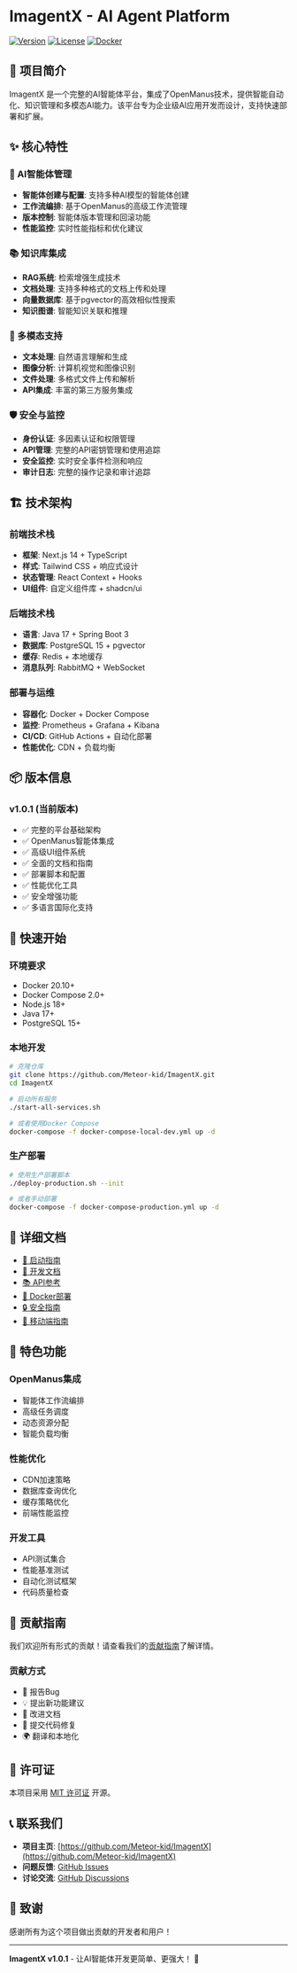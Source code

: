 # ImagentX - AI Agent Platform

[![Version](https://img.shields.io/badge/version-1.0.1-blue.svg)](https://github.com/Meteor-kid/ImagentX)
[![License](https://img.shields.io/badge/license-MIT-green.svg)](LICENSE)
[![Docker](https://img.shields.io/badge/docker-ready-blue.svg)](https://www.docker.com/)

## 🚀 项目简介

ImagentX 是一个完整的AI智能体平台，集成了OpenManus技术，提供智能自动化、知识管理和多模态AI能力。该平台专为企业级AI应用开发而设计，支持快速部署和扩展。

## ✨ 核心特性

### 🤖 AI智能体管理
- **智能体创建与配置**: 支持多种AI模型的智能体创建
- **工作流编排**: 基于OpenManus的高级工作流管理
- **版本控制**: 智能体版本管理和回滚功能
- **性能监控**: 实时性能指标和优化建议

### 📚 知识库集成
- **RAG系统**: 检索增强生成技术
- **文档处理**: 支持多种格式的文档上传和处理
- **向量数据库**: 基于pgvector的高效相似性搜索
- **知识图谱**: 智能知识关联和推理

### 🔌 多模态支持
- **文本处理**: 自然语言理解和生成
- **图像分析**: 计算机视觉和图像识别
- **文件处理**: 多格式文件上传和解析
- **API集成**: 丰富的第三方服务集成

### 🛡️ 安全与监控
- **身份认证**: 多因素认证和权限管理
- **API管理**: 完整的API密钥管理和使用追踪
- **安全监控**: 实时安全事件检测和响应
- **审计日志**: 完整的操作记录和审计追踪

## 🏗️ 技术架构

### 前端技术栈
- **框架**: Next.js 14 + TypeScript
- **样式**: Tailwind CSS + 响应式设计
- **状态管理**: React Context + Hooks
- **UI组件**: 自定义组件库 + shadcn/ui

### 后端技术栈
- **语言**: Java 17 + Spring Boot 3
- **数据库**: PostgreSQL 15 + pgvector
- **缓存**: Redis + 本地缓存
- **消息队列**: RabbitMQ + WebSocket

### 部署与运维
- **容器化**: Docker + Docker Compose
- **监控**: Prometheus + Grafana + Kibana
- **CI/CD**: GitHub Actions + 自动化部署
- **性能优化**: CDN + 负载均衡

## 📦 版本信息

### v1.0.1 (当前版本)
- ✅ 完整的平台基础架构
- ✅ OpenManus智能体集成
- ✅ 高级UI组件系统
- ✅ 全面的文档和指南
- ✅ 部署脚本和配置
- ✅ 性能优化工具
- ✅ 安全增强功能
- ✅ 多语言国际化支持

## 🚀 快速开始

### 环境要求
- Docker 20.10+
- Docker Compose 2.0+
- Node.js 18+
- Java 17+
- PostgreSQL 15+

### 本地开发
```bash
# 克隆仓库
git clone https://github.com/Meteor-kid/ImagentX.git
cd ImagentX

# 启动所有服务
./start-all-services.sh

# 或者使用Docker Compose
docker-compose -f docker-compose-local-dev.yml up -d
```

### 生产部署
```bash
# 使用生产部署脚本
./deploy-production.sh --init

# 或者手动部署
docker-compose -f docker-compose-production.yml up -d
```

## 📖 详细文档

- [🚀 启动指南](docs/START_GUIDE.md)
- [🔧 开发文档](docs/develop_document.md)
- [📚 API参考](docs/api-reference/README.md)
- [🐳 Docker部署](docs/deployment/docker/DOCKER_SETUP.md)
- [🔒 安全指南](docs/guides/SECURITY_ENHANCEMENT_GUIDE.md)
- [📱 移动端指南](docs/guides/MOBILE_INTERNATIONALIZATION_GUIDE.md)

## 🌟 特色功能

### OpenManus集成
- 智能体工作流编排
- 高级任务调度
- 动态资源分配
- 智能负载均衡

### 性能优化
- CDN加速策略
- 数据库查询优化
- 缓存策略优化
- 前端性能监控

### 开发工具
- API测试集合
- 性能基准测试
- 自动化测试框架
- 代码质量检查

## 🤝 贡献指南

我们欢迎所有形式的贡献！请查看我们的[贡献指南](CONTRIBUTING.md)了解详情。

### 贡献方式
- 🐛 报告Bug
- 💡 提出新功能建议
- 📝 改进文档
- 🔧 提交代码修复
- 🌍 翻译和本地化

## 📄 许可证

本项目采用 [MIT 许可证](LICENSE) 开源。

## 📞 联系我们

- **项目主页**: [https://github.com/Meteor-kid/ImagentX](https://github.com/Meteor-kid/ImagentX)
- **问题反馈**: [GitHub Issues](https://github.com/Meteor-kid/ImagentX/issues)
- **讨论交流**: [GitHub Discussions](https://github.com/Meteor-kid/ImagentX/discussions)

## 🙏 致谢

感谢所有为这个项目做出贡献的开发者和用户！

---

**ImagentX v1.0.1** - 让AI智能体开发更简单、更强大！ 🚀
